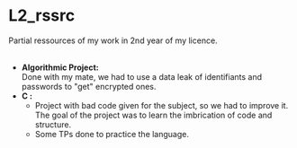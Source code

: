 # L2_rssrc
Partial ressources of my work in 2nd year of my licence.<br><br>

<ul>
  <li>
    <bolder><b>Algorithmic Project:</b></bolder><br>
      Done with my mate, we had to use a data leak of identifiants and passwords to "get" encrypted ones.
  </li>
  <li>
      <bolder><b>C :</b></bolder><br>
      <ul>
        <li>
          Project with bad code given for the subject, so we had to improve it. The goal of the project was to learn the imbrication of code and structure.
        </li>
        <li>
          Some TPs done to practice the language.
        </li>
       </ul>
  </li>
</ul>
